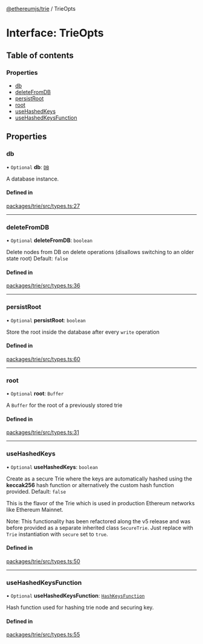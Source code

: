 [@ethereumjs/trie](../README.md) / TrieOpts

# Interface: TrieOpts

## Table of contents

### Properties

- [db](TrieOpts.md#db)
- [deleteFromDB](TrieOpts.md#deletefromdb)
- [persistRoot](TrieOpts.md#persistroot)
- [root](TrieOpts.md#root)
- [useHashedKeys](TrieOpts.md#usehashedkeys)
- [useHashedKeysFunction](TrieOpts.md#usehashedkeysfunction)

## Properties

### db

• `Optional` **db**: [`DB`](DB.md)

A database instance.

#### Defined in

[packages/trie/src/types.ts:27](https://github.com/ethereumjs/ethereumjs-monorepo/blob/master/packages/trie/src/types.ts#L27)

___

### deleteFromDB

• `Optional` **deleteFromDB**: `boolean`

Delete nodes from DB on delete operations (disallows switching to an older state root)
Default: `false`

#### Defined in

[packages/trie/src/types.ts:36](https://github.com/ethereumjs/ethereumjs-monorepo/blob/master/packages/trie/src/types.ts#L36)

___

### persistRoot

• `Optional` **persistRoot**: `boolean`

Store the root inside the database after every `write` operation

#### Defined in

[packages/trie/src/types.ts:60](https://github.com/ethereumjs/ethereumjs-monorepo/blob/master/packages/trie/src/types.ts#L60)

___

### root

• `Optional` **root**: `Buffer`

A `Buffer` for the root of a previously stored trie

#### Defined in

[packages/trie/src/types.ts:31](https://github.com/ethereumjs/ethereumjs-monorepo/blob/master/packages/trie/src/types.ts#L31)

___

### useHashedKeys

• `Optional` **useHashedKeys**: `boolean`

Create as a secure Trie where the keys are automatically hashed using the
**keccak256** hash function or alternatively the custom hash function provided.
Default: `false`

This is the flavor of the Trie which is used in production Ethereum networks
like Ethereum Mainnet.

Note: This functionality has been refactored along the v5 release and was before
provided as a separate inherited class `SecureTrie`. Just replace with `Trie`
instantiation with `secure` set to `true`.

#### Defined in

[packages/trie/src/types.ts:50](https://github.com/ethereumjs/ethereumjs-monorepo/blob/master/packages/trie/src/types.ts#L50)

___

### useHashedKeysFunction

• `Optional` **useHashedKeysFunction**: [`HashKeysFunction`](../README.md#hashkeysfunction)

Hash function used for hashing trie node and securing key.

#### Defined in

[packages/trie/src/types.ts:55](https://github.com/ethereumjs/ethereumjs-monorepo/blob/master/packages/trie/src/types.ts#L55)
